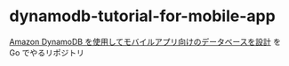 # dynamodb-tutorial-for-mobile-app

[Amazon DynamoDB を使用してモバイルアプリ向けのデータベースを設計](https://aws.amazon.com/jp/getting-started/hands-on/design-a-database-for-a-mobile-app-with-dynamodb/) を Go でやるリポジトリ
